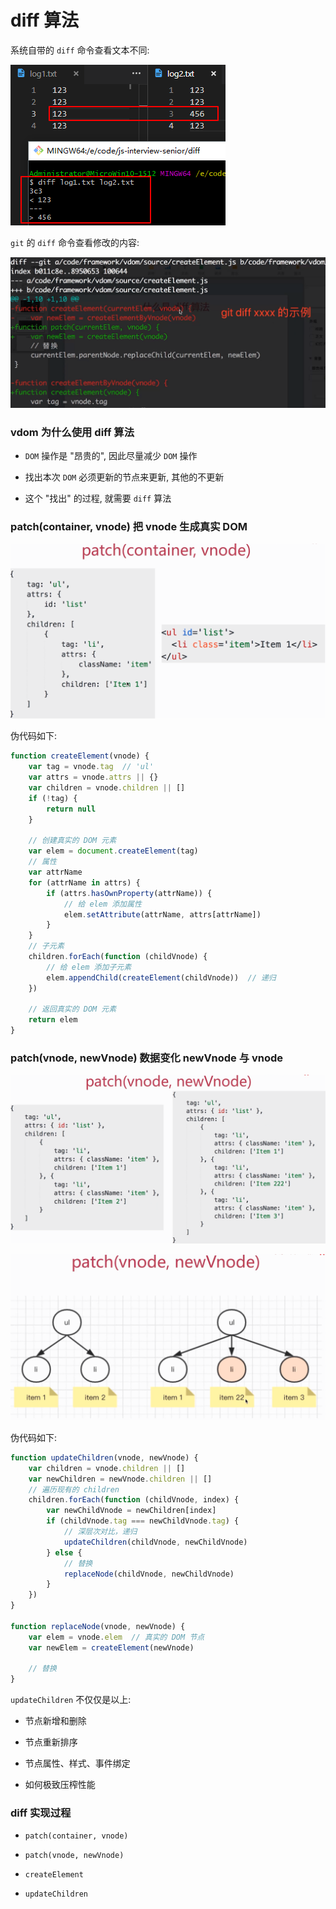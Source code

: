 # diff 算法

系统自带的 `diff` 命令查看文本不同:

![](./media/sys-diff.png)

`git` 的 `diff` 命令查看修改的内容:

![](./media/git-diff.png)

### vdom 为什么使用 diff 算法

- `DOM` 操作是 "昂贵的", 因此尽量减少 `DOM` 操作

- 找出本次 `DOM` 必须更新的节点来更新, 其他的不更新

- 这个 "找出" 的过程, 就需要 `diff` 算法

### patch(container, vnode) 把 vnode 生成真实 DOM

![](./media/patch-first.png)

伪代码如下:

```js
function createElement(vnode) {
    var tag = vnode.tag  // 'ul'
    var attrs = vnode.attrs || {}
    var children = vnode.children || []
    if (!tag) {
        return null
    }

    // 创建真实的 DOM 元素
    var elem = document.createElement(tag)
    // 属性
    var attrName
    for (attrName in attrs) {
        if (attrs.hasOwnProperty(attrName)) {
            // 给 elem 添加属性
            elem.setAttribute(attrName, attrs[attrName])
        }
    }
    // 子元素
    children.forEach(function (childVnode) {
        // 给 elem 添加子元素
        elem.appendChild(createElement(childVnode))  // 递归
    })

    // 返回真实的 DOM 元素
    return elem
}
```

### patch(vnode, newVnode) 数据变化 newVnode 与 vnode

![](./media/patch-second.png)

![](./media/patch-diff.png)

伪代码如下:

```js
function updateChildren(vnode, newVnode) {
    var children = vnode.children || []
    var newChildren = newVnode.children || []
    // 遍历现有的 children
    children.forEach(function (childVnode, index) {
        var newChildVnode = newChildren[index]
        if (childVnode.tag === newChildVnode.tag) {
            // 深层次对比，递归
            updateChildren(childVnode, newChildVnode)
        } else {
            // 替换
            replaceNode(childVnode, newChildVnode)
        }
    })
}

function replaceNode(vnode, newVnode) {
    var elem = vnode.elem  // 真实的 DOM 节点
    var newElem = createElement(newVnode)

    // 替换
}
```

`updateChildren` 不仅仅是以上:

- 节点新增和删除

- 节点重新排序

- 节点属性、样式、事件绑定

- 如何极致压榨性能

### diff 实现过程

- `patch(container, vnode)`

- `patch(vnode, newVnode)`

- `createElement`

- `updateChildren`